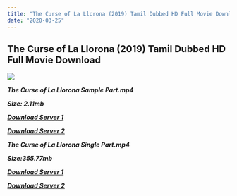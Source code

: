 ```yaml
---
title: "The Curse of La Llorona (2019) Tamil Dubbed HD Full Movie Download"
date: "2020-03-25"
---
```


## The Curse of La Llorona (2019) Tamil Dubbed HD Full Movie Download

[![](https://1.bp.blogspot.com/-i3GLowCQKFE/XO68GAg_eiI/AAAAAAAAAEc/jsyfT8obcoIUbCVVhmsYNvQnF1CW7F3_gCLcBGAs/s640/674bc3f7-c338-40bf-bd4b-32e36cc0626b.jpeg)](https://1.bp.blogspot.com/-i3GLowCQKFE/XO68GAg_eiI/AAAAAAAAAEc/jsyfT8obcoIUbCVVhmsYNvQnF1CW7F3_gCLcBGAs/s1600/674bc3f7-c338-40bf-bd4b-32e36cc0626b.jpeg)

**_The Curse of La Llorona Sample Part.mp4_**

**_Size: 2.11mb_**

**_[Download Server 1](http://b7.wetransfer.vip/files/Tamil{fd620c6e78cfff08ebfb4d2d3131a235617ba7e0206610644c5f25f325d4dc51}20Dubbed{fd620c6e78cfff08ebfb4d2d3131a235617ba7e0206610644c5f25f325d4dc51}20Movies/Tamil{fd620c6e78cfff08ebfb4d2d3131a235617ba7e0206610644c5f25f325d4dc51}202019{fd620c6e78cfff08ebfb4d2d3131a235617ba7e0206610644c5f25f325d4dc51}20Dubbed{fd620c6e78cfff08ebfb4d2d3131a235617ba7e0206610644c5f25f325d4dc51}20Movies/The{fd620c6e78cfff08ebfb4d2d3131a235617ba7e0206610644c5f25f325d4dc51}20Curse{fd620c6e78cfff08ebfb4d2d3131a235617ba7e0206610644c5f25f325d4dc51}20of{fd620c6e78cfff08ebfb4d2d3131a235617ba7e0206610644c5f25f325d4dc51}20La{fd620c6e78cfff08ebfb4d2d3131a235617ba7e0206610644c5f25f325d4dc51}20Llorona{fd620c6e78cfff08ebfb4d2d3131a235617ba7e0206610644c5f25f325d4dc51}20(2019)/The{fd620c6e78cfff08ebfb4d2d3131a235617ba7e0206610644c5f25f325d4dc51}20Curse{fd620c6e78cfff08ebfb4d2d3131a235617ba7e0206610644c5f25f325d4dc51}20of{fd620c6e78cfff08ebfb4d2d3131a235617ba7e0206610644c5f25f325d4dc51}20La{fd620c6e78cfff08ebfb4d2d3131a235617ba7e0206610644c5f25f325d4dc51}20Llorona{fd620c6e78cfff08ebfb4d2d3131a235617ba7e0206610644c5f25f325d4dc51}20(2019){fd620c6e78cfff08ebfb4d2d3131a235617ba7e0206610644c5f25f325d4dc51}20HDRip/The{fd620c6e78cfff08ebfb4d2d3131a235617ba7e0206610644c5f25f325d4dc51}20Curse{fd620c6e78cfff08ebfb4d2d3131a235617ba7e0206610644c5f25f325d4dc51}20of{fd620c6e78cfff08ebfb4d2d3131a235617ba7e0206610644c5f25f325d4dc51}20La{fd620c6e78cfff08ebfb4d2d3131a235617ba7e0206610644c5f25f325d4dc51}20Llorona{fd620c6e78cfff08ebfb4d2d3131a235617ba7e0206610644c5f25f325d4dc51}20(2019){fd620c6e78cfff08ebfb4d2d3131a235617ba7e0206610644c5f25f325d4dc51}20Sample{fd620c6e78cfff08ebfb4d2d3131a235617ba7e0206610644c5f25f325d4dc51}20(640x360).mp4)_**

**_[Download Server 2](http://b7.wetransfer.vip/files/Tamil{fd620c6e78cfff08ebfb4d2d3131a235617ba7e0206610644c5f25f325d4dc51}20Dubbed{fd620c6e78cfff08ebfb4d2d3131a235617ba7e0206610644c5f25f325d4dc51}20Movies/Tamil{fd620c6e78cfff08ebfb4d2d3131a235617ba7e0206610644c5f25f325d4dc51}202019{fd620c6e78cfff08ebfb4d2d3131a235617ba7e0206610644c5f25f325d4dc51}20Dubbed{fd620c6e78cfff08ebfb4d2d3131a235617ba7e0206610644c5f25f325d4dc51}20Movies/The{fd620c6e78cfff08ebfb4d2d3131a235617ba7e0206610644c5f25f325d4dc51}20Curse{fd620c6e78cfff08ebfb4d2d3131a235617ba7e0206610644c5f25f325d4dc51}20of{fd620c6e78cfff08ebfb4d2d3131a235617ba7e0206610644c5f25f325d4dc51}20La{fd620c6e78cfff08ebfb4d2d3131a235617ba7e0206610644c5f25f325d4dc51}20Llorona{fd620c6e78cfff08ebfb4d2d3131a235617ba7e0206610644c5f25f325d4dc51}20(2019)/The{fd620c6e78cfff08ebfb4d2d3131a235617ba7e0206610644c5f25f325d4dc51}20Curse{fd620c6e78cfff08ebfb4d2d3131a235617ba7e0206610644c5f25f325d4dc51}20of{fd620c6e78cfff08ebfb4d2d3131a235617ba7e0206610644c5f25f325d4dc51}20La{fd620c6e78cfff08ebfb4d2d3131a235617ba7e0206610644c5f25f325d4dc51}20Llorona{fd620c6e78cfff08ebfb4d2d3131a235617ba7e0206610644c5f25f325d4dc51}20(2019){fd620c6e78cfff08ebfb4d2d3131a235617ba7e0206610644c5f25f325d4dc51}20HDRip/The{fd620c6e78cfff08ebfb4d2d3131a235617ba7e0206610644c5f25f325d4dc51}20Curse{fd620c6e78cfff08ebfb4d2d3131a235617ba7e0206610644c5f25f325d4dc51}20of{fd620c6e78cfff08ebfb4d2d3131a235617ba7e0206610644c5f25f325d4dc51}20La{fd620c6e78cfff08ebfb4d2d3131a235617ba7e0206610644c5f25f325d4dc51}20Llorona{fd620c6e78cfff08ebfb4d2d3131a235617ba7e0206610644c5f25f325d4dc51}20(2019){fd620c6e78cfff08ebfb4d2d3131a235617ba7e0206610644c5f25f325d4dc51}20Sample{fd620c6e78cfff08ebfb4d2d3131a235617ba7e0206610644c5f25f325d4dc51}20(640x360).mp4)_**

**_The Curse of La Llorona Single Part.mp4_**

**_Size:355.77mb_**

**_[Download Server 1](http://b7.wetransfer.vip/files/Tamil{fd620c6e78cfff08ebfb4d2d3131a235617ba7e0206610644c5f25f325d4dc51}20Dubbed{fd620c6e78cfff08ebfb4d2d3131a235617ba7e0206610644c5f25f325d4dc51}20Movies/Tamil{fd620c6e78cfff08ebfb4d2d3131a235617ba7e0206610644c5f25f325d4dc51}202019{fd620c6e78cfff08ebfb4d2d3131a235617ba7e0206610644c5f25f325d4dc51}20Dubbed{fd620c6e78cfff08ebfb4d2d3131a235617ba7e0206610644c5f25f325d4dc51}20Movies/The{fd620c6e78cfff08ebfb4d2d3131a235617ba7e0206610644c5f25f325d4dc51}20Curse{fd620c6e78cfff08ebfb4d2d3131a235617ba7e0206610644c5f25f325d4dc51}20of{fd620c6e78cfff08ebfb4d2d3131a235617ba7e0206610644c5f25f325d4dc51}20La{fd620c6e78cfff08ebfb4d2d3131a235617ba7e0206610644c5f25f325d4dc51}20Llorona{fd620c6e78cfff08ebfb4d2d3131a235617ba7e0206610644c5f25f325d4dc51}20(2019)/The{fd620c6e78cfff08ebfb4d2d3131a235617ba7e0206610644c5f25f325d4dc51}20Curse{fd620c6e78cfff08ebfb4d2d3131a235617ba7e0206610644c5f25f325d4dc51}20of{fd620c6e78cfff08ebfb4d2d3131a235617ba7e0206610644c5f25f325d4dc51}20La{fd620c6e78cfff08ebfb4d2d3131a235617ba7e0206610644c5f25f325d4dc51}20Llorona{fd620c6e78cfff08ebfb4d2d3131a235617ba7e0206610644c5f25f325d4dc51}20(2019){fd620c6e78cfff08ebfb4d2d3131a235617ba7e0206610644c5f25f325d4dc51}20HDRip/The{fd620c6e78cfff08ebfb4d2d3131a235617ba7e0206610644c5f25f325d4dc51}20Curse{fd620c6e78cfff08ebfb4d2d3131a235617ba7e0206610644c5f25f325d4dc51}20of{fd620c6e78cfff08ebfb4d2d3131a235617ba7e0206610644c5f25f325d4dc51}20La{fd620c6e78cfff08ebfb4d2d3131a235617ba7e0206610644c5f25f325d4dc51}20Llorona{fd620c6e78cfff08ebfb4d2d3131a235617ba7e0206610644c5f25f325d4dc51}20(2019){fd620c6e78cfff08ebfb4d2d3131a235617ba7e0206610644c5f25f325d4dc51}20Single{fd620c6e78cfff08ebfb4d2d3131a235617ba7e0206610644c5f25f325d4dc51}20Part{fd620c6e78cfff08ebfb4d2d3131a235617ba7e0206610644c5f25f325d4dc51}20(640x360).mp4)_**

**_[Download Server 2](http://b7.wetransfer.vip/files/Tamil{fd620c6e78cfff08ebfb4d2d3131a235617ba7e0206610644c5f25f325d4dc51}20Dubbed{fd620c6e78cfff08ebfb4d2d3131a235617ba7e0206610644c5f25f325d4dc51}20Movies/Tamil{fd620c6e78cfff08ebfb4d2d3131a235617ba7e0206610644c5f25f325d4dc51}202019{fd620c6e78cfff08ebfb4d2d3131a235617ba7e0206610644c5f25f325d4dc51}20Dubbed{fd620c6e78cfff08ebfb4d2d3131a235617ba7e0206610644c5f25f325d4dc51}20Movies/The{fd620c6e78cfff08ebfb4d2d3131a235617ba7e0206610644c5f25f325d4dc51}20Curse{fd620c6e78cfff08ebfb4d2d3131a235617ba7e0206610644c5f25f325d4dc51}20of{fd620c6e78cfff08ebfb4d2d3131a235617ba7e0206610644c5f25f325d4dc51}20La{fd620c6e78cfff08ebfb4d2d3131a235617ba7e0206610644c5f25f325d4dc51}20Llorona{fd620c6e78cfff08ebfb4d2d3131a235617ba7e0206610644c5f25f325d4dc51}20(2019)/The{fd620c6e78cfff08ebfb4d2d3131a235617ba7e0206610644c5f25f325d4dc51}20Curse{fd620c6e78cfff08ebfb4d2d3131a235617ba7e0206610644c5f25f325d4dc51}20of{fd620c6e78cfff08ebfb4d2d3131a235617ba7e0206610644c5f25f325d4dc51}20La{fd620c6e78cfff08ebfb4d2d3131a235617ba7e0206610644c5f25f325d4dc51}20Llorona{fd620c6e78cfff08ebfb4d2d3131a235617ba7e0206610644c5f25f325d4dc51}20(2019){fd620c6e78cfff08ebfb4d2d3131a235617ba7e0206610644c5f25f325d4dc51}20HDRip/The{fd620c6e78cfff08ebfb4d2d3131a235617ba7e0206610644c5f25f325d4dc51}20Curse{fd620c6e78cfff08ebfb4d2d3131a235617ba7e0206610644c5f25f325d4dc51}20of{fd620c6e78cfff08ebfb4d2d3131a235617ba7e0206610644c5f25f325d4dc51}20La{fd620c6e78cfff08ebfb4d2d3131a235617ba7e0206610644c5f25f325d4dc51}20Llorona{fd620c6e78cfff08ebfb4d2d3131a235617ba7e0206610644c5f25f325d4dc51}20(2019){fd620c6e78cfff08ebfb4d2d3131a235617ba7e0206610644c5f25f325d4dc51}20Single{fd620c6e78cfff08ebfb4d2d3131a235617ba7e0206610644c5f25f325d4dc51}20Part{fd620c6e78cfff08ebfb4d2d3131a235617ba7e0206610644c5f25f325d4dc51}20(640x360).mp4)_**
